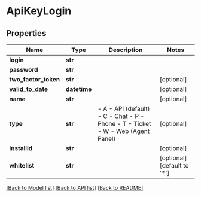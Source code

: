 # ApiKeyLogin

## Properties
Name | Type | Description | Notes
------------ | ------------- | ------------- | -------------
**login** | **str** |  | 
**password** | **str** |  | 
**two_factor_token** | **str** |  | [optional] 
**valid_to_date** | **datetime** |  | [optional] 
**name** | **str** |  | [optional] 
**type** | **str** | - A - API (default) - C - Chat - P - Phone - T - Ticket - W - Web (Agent Panel) | [optional] 
**installid** | **str** |  | [optional] 
**whitelist** | **str** |  | [optional] [default to '*']

[[Back to Model list]](../README.md#documentation-for-models) [[Back to API list]](../README.md#documentation-for-api-endpoints) [[Back to README]](../README.md)


